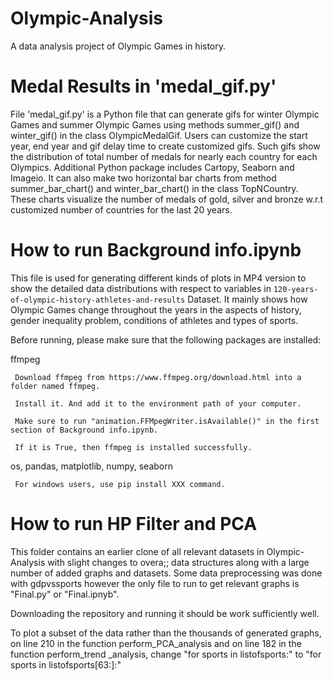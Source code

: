 # Olympic-Analysis
A data analysis project of Olympic Games in history.

# Medal Results in 'medal_gif.py'
File 'medal_gif.py' is a Python file that can generate gifs for winter Olympic Games and summer Olympic Games using methods summer_gif() and winter_gif() in the class OlympicMedalGif. Users can customize the start year, end year and gif delay time to create customized gifs. Such gifs show the distribution of total number of medals for nearly each country for each Olympics. Additional Python package includes Cartopy, Seaborn and Imageio. It can also make two horizontal bar charts from method summer_bar_chart() and winter_bar_chart() in the class TopNCountry. These charts visualize the number of medals of gold, silver and bronze w.r.t customized number of countries for the last 20 years. 

# How to run Background info.ipynb
This file is used for generating different kinds of plots in MP4 version to show the detailed data distributions with respect to variables in `120-years-of-olympic-history-athletes-and-results` Dataset. It mainly shows how Olympic Games change throughout the years in the aspects of history, gender inequality problem, conditions of athletes and types of sports.

Before running, please make sure that the following packages are installed:

  ffmpeg

     Download ffmpeg from https://www.ffmpeg.org/download.html into a folder named ffmpeg. 
     
     Install it. And add it to the environment path of your computer.
     
     Make sure to run "animation.FFMpegWriter.isAvailable()" in the first section of Background info.ipynb.
     
     If it is True, then ffmpeg is installed successfully.
  
  os, pandas, matplotlib, numpy, seaborn

     For windows users, use pip install XXX command.
 
 
# How to run HP Filter and PCA
This folder contains an earlier clone of all relevant datasets in Olympic-Analysis with slight changes to overa;; data structures along with a large number of added graphs and datasets.
Some data preprocessing was done with gdpvssports however the only file to run to get relevant graphs is "Final.py" or "Final.ipnyb".

Downloading the repository and running it should be work sufficiently well.

To plot a subset of the data rather than the thousands of generated graphs, on line 210 in the function perform_PCA_analysis and on line 182 in the function perform_trend _analysis, change "for sports in listofsports:"  to "for sports in listofsports[63:]:"
